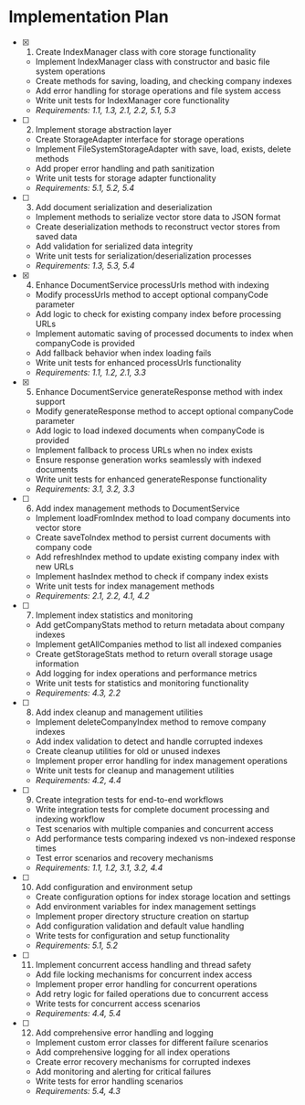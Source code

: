 # Implementation Plan

- [x] 1. Create IndexManager class with core storage functionality
  - Implement IndexManager class with constructor and basic file system operations
  - Create methods for saving, loading, and checking company indexes
  - Add error handling for storage operations and file system access
  - Write unit tests for IndexManager core functionality
  - _Requirements: 1.1, 1.3, 2.1, 2.2, 5.1, 5.3_

- [ ] 2. Implement storage abstraction layer
  - Create StorageAdapter interface for storage operations
  - Implement FileSystemStorageAdapter with save, load, exists, delete methods
  - Add proper error handling and path sanitization
  - Write unit tests for storage adapter functionality
  - _Requirements: 5.1, 5.2, 5.4_

- [ ] 3. Add document serialization and deserialization
  - Implement methods to serialize vector store data to JSON format
  - Create deserialization methods to reconstruct vector stores from saved data
  - Add validation for serialized data integrity
  - Write unit tests for serialization/deserialization processes
  - _Requirements: 1.3, 5.3, 5.4_

- [x] 4. Enhance DocumentService processUrls method with indexing
  - Modify processUrls method to accept optional companyCode parameter
  - Add logic to check for existing company index before processing URLs
  - Implement automatic saving of processed documents to index when companyCode is provided
  - Add fallback behavior when index loading fails
  - Write unit tests for enhanced processUrls functionality
  - _Requirements: 1.1, 1.2, 2.1, 3.3_

- [x] 5. Enhance DocumentService generateResponse method with index support
  - Modify generateResponse method to accept optional companyCode parameter
  - Add logic to load indexed documents when companyCode is provided
  - Implement fallback to process URLs when no index exists
  - Ensure response generation works seamlessly with indexed documents
  - Write unit tests for enhanced generateResponse functionality
  - _Requirements: 3.1, 3.2, 3.3_

- [ ] 6. Add index management methods to DocumentService
  - Implement loadFromIndex method to load company documents into vector store
  - Create saveToIndex method to persist current documents with company code
  - Add refreshIndex method to update existing company index with new URLs
  - Implement hasIndex method to check if company index exists
  - Write unit tests for index management methods
  - _Requirements: 2.1, 2.2, 4.1, 4.2_

- [ ] 7. Implement index statistics and monitoring
  - Add getCompanyStats method to return metadata about company indexes
  - Implement getAllCompanies method to list all indexed companies
  - Create getStorageStats method to return overall storage usage information
  - Add logging for index operations and performance metrics
  - Write unit tests for statistics and monitoring functionality
  - _Requirements: 4.3, 2.2_

- [ ] 8. Add index cleanup and management utilities
  - Implement deleteCompanyIndex method to remove company indexes
  - Add index validation to detect and handle corrupted indexes
  - Create cleanup utilities for old or unused indexes
  - Implement proper error handling for index management operations
  - Write unit tests for cleanup and management utilities
  - _Requirements: 4.2, 4.4_

- [ ] 9. Create integration tests for end-to-end workflows
  - Write integration tests for complete document processing and indexing workflow
  - Test scenarios with multiple companies and concurrent access
  - Add performance tests comparing indexed vs non-indexed response times
  - Test error scenarios and recovery mechanisms
  - _Requirements: 1.1, 1.2, 3.1, 3.2, 4.4_

- [ ] 10. Add configuration and environment setup
  - Create configuration options for index storage location and settings
  - Add environment variables for index management settings
  - Implement proper directory structure creation on startup
  - Add configuration validation and default value handling
  - Write tests for configuration and setup functionality
  - _Requirements: 5.1, 5.2_

- [ ] 11. Implement concurrent access handling and thread safety
  - Add file locking mechanisms for concurrent index access
  - Implement proper error handling for concurrent operations
  - Add retry logic for failed operations due to concurrent access
  - Write tests for concurrent access scenarios
  - _Requirements: 4.4, 5.4_

- [ ] 12. Add comprehensive error handling and logging
  - Implement custom error classes for different failure scenarios
  - Add comprehensive logging for all index operations
  - Create error recovery mechanisms for corrupted indexes
  - Add monitoring and alerting for critical failures
  - Write tests for error handling scenarios
  - _Requirements: 5.4, 4.3_